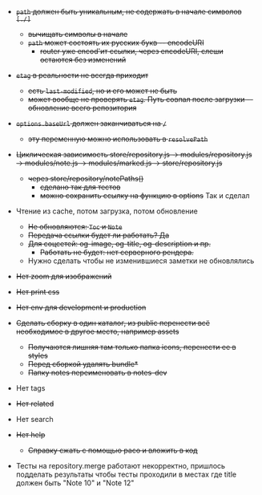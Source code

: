 * ~~`path` должен быть уникальным, не содержать в начале символов `[./]`~~
  * ~~вычищать символы в начале~~
  * ~~`path` может состоять их русских букв -- encodeURI~~
    * ~~router уже encod'ит ссылки, через encodeURI, слеши остаются без изменений~~

* ~~`etag` в реальности не всегда приходит~~
  * ~~есть `last-modified`, но и его может не быть~~
  * ~~может вообще не проверять `etag`. Путь совпал после загрузки -- обновление всего репозитория~~

* ~~`options.baseUrl` должен заканчиваться на `/`~~
  * ~~эту переменную можно использовать в `resolvePath`~~

* ~~Циклическая зависимость store/repository.js -> modules/repository.js -> modules/note.js -> modules/marked.js -> store/repository.js~~
  * ~~через store/repository/notePaths()~~
    * ~~сделано так для тестов~~
    * ~~можно сохранить ссылку на функцию в options~~ Так и сделал
  
* Чтение из cache, потом загрузка, потом обновление
  * ~~Не обновляются: `Toc` и `Note`~~
  * ~~Передача ссылки будет ли работать? Да~~
  * ~~Для соцсетей: og-image, og-title, og-description и пр.~~
    * ~~Работать не будет: нет серверного рендера.~~
  * Нужно сделать чтобы не изменившиеся заметки не обновлялись

* ~~Нет zoom для изображений~~
* ~~Нет print css~~
* ~~Нет env для development и production~~
* ~~Сделать сборку в один каталог, из public перенести всё необходимое в другое место, например assets~~
  * ~~Получаются лишняя там только папка icons, перенести ее в styles~~
  * ~~Перед сборкой удалять bundle*~~
  * ~~Папку notes переименовать в notes-dev~~
* Нет tags
* ~~Нет related~~
* Нет search
* ~~Нет help~~
  * ~~Справку сжать с помощью paco и вложить в код~~
* Тесты на repository.merge работают некорректно, пришлось подделать результаты чтобы тесты проходили в местах где title должен быть "Note 10" и "Note 12"
